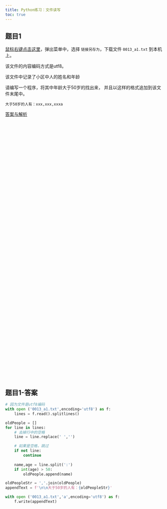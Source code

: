 ```yaml
---
title: Python练习：文件读写
toc: true
---
```


## 题目1

[鼠标右键点击这里](/doc/prac/python/0013_a1.txt)，弹出菜单中，选择 ```链接另存为```，下载文件 ```0013_a1.txt``` 到本机上。

该文件的内容编码方式是utf8。

该文件中记录了小区中人的姓名和年龄


请编写一个程序，将其中年龄大于50岁的找出来， 并且以这样的格式追加到该文件末尾中。

```
大于50岁的人有：xxx,xxx,xxxa
```

[答案与解析](#题目1-答案)







<br><br><br><br><br><br><br><br><br><br><br><br><br><br><br><br><br><br><br><br><br><br><br><br><br><br><br><br><br><br><br><br><br><br><br><br><br><br><br><br><br><br><br><br><br><br><br><br>

## 题目1-答案



```python
# 因为文件是utf8编码
with open ('0013_a1.txt',encoding='utf8') as f:
    lines = f.read().splitlines()

oldPeople = []
for line in lines:
    # 去掉行中的空格
    line = line.replace(' ','')

    # 如果是空格，跳过
    if not line:
        continue
    
    name,age = line.split(':')
    if int(age) > 50:
        oldPeople.append(name)

oldPeopleStr = ','.join(oldPeople)
appendText = f'\n\n大于50岁的人有：{oldPeopleStr}'

with open ('0013_a1.txt','a',encoding='utf8') as f:
    f.write(appendText)
```

